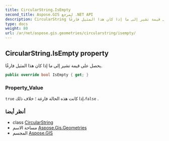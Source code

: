 ```yaml
---
title: CircularString.IsEmpty
second_title: Aspose.GIS لمرجع .NET API
description: CircularString ملكية. يحصل على قيمة تشير إلى ما إذا كان هذا المثيل فارغًا.
type: docs
weight: 80
url: /ar/net/aspose.gis.geometries/circularstring/isempty/
---
```

## CircularString.IsEmpty property

يحصل على قيمة تشير إلى ما إذا كان هذا المثيل فارغًا.

```csharp
public override bool IsEmpty { get; }
```

### Property_Value

`true` إذا كانت هذه الحالة فارغة ؛ خلاف ذلك،`false` .

### أنظر أيضا

* class [CircularString](../)
* مساحة الاسم [Aspose.Gis.Geometries](../../circularstring/)
* المجسم [Aspose.GIS](../../../)


